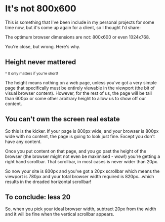 # It's not 800x600

This is something that I've been include in my personal projects for some time now, but it's come up again for a client, so I thought I'd share:

The optimum browser dimensions are not: 800x600 or even 1024x768.

You're close, but wrong.  Here's why.


<!--more-->

## Height never mattered

<small>&dagger; It only matters if you're short!</small>

The height means nothing on a web page, unless you've got a very simple page that specifically must be entirely viewable in the viewport (the bit of visual browser content).  However, for the rest of us, the page will be tall than 600px or some other arbitrary height to allow us to show off our content.

## You can't own the screen real estate

So this is the kicker.  If your page is 800px wide, and your browser is 800px wide with no content, the page is going to look just fine.  Except you don't have any content.

Once you put content on that page, and you go past the height of the browser (the browser might not even be maximised - wow!) you're getting a right hand scrollbar.  That scrollbar, in most cases is never wider than 20px.

So now your site is 800px and you've got a 20px scrollbar which means the viewport is 780px and your total browser width required is 820px...which results in the dreaded horizontal scrollbar!

## To conclude: less 20

So, when you pick your ideal browser width, subtract 20px from the width and it will be fine when the vertical scrollbar appears.
